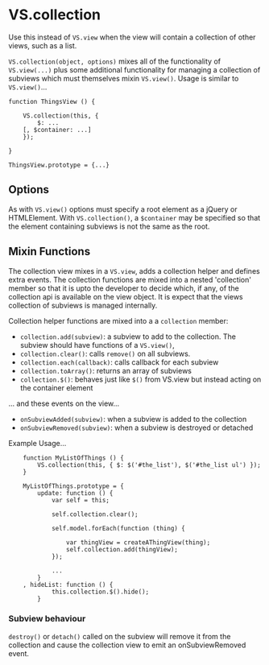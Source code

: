 # VS.collection

Use this instead of ``VS.view`` when the view will contain a collection of other views, such as a list.

``VS.collection(object, options)`` mixes all of the functionality of ``VS.view(...)`` plus some additional functionality for managing a collection of subviews which must themselves mixin ``VS.view()``. Usage is similar to ``VS.view()``...

	function ThingsView () {
		
		VS.collection(this, {
			$: ...
		[, $container: ...]
		});

	}

	ThingsView.prototype = {...}	

## Options

As with ``VS.view()`` options must specify a root element as a jQuery or HTMLElement. With ``VS.collection()``, a ``$container`` may be specified so that the element containing subviews is not the same as the root.

## Mixin Functions

The collection view mixes in a ``VS.view``, adds a collection helper and defines extra events. The collection functions are mixed into a nested 'collection' member so that it is upto the developer to decide which, if any, of the collection api is available on the view object. It is expect that the views collection of subviews is managed internally.

Collection helper functions are mixed into a a ``collection`` member:

* ``collection.add(subview)``: a subview to add to the collection. The subview should have functions of a ``VS.view()``,
* ``collection.clear()``: calls ``remove()`` on all subviews.
* ``collection.each(callback)``: calls callback for each subview
* ``collection.toArray()``: returns an array of subviews
* ``collection.$()``: behaves just like ``$()`` from VS.view but instead acting on the container element

... and these events on the view...	

* ``onSubviewAdded(subview)``: when a subview is added to the collection
* ``onSubviewRemoved(subview)``: when a subview is destroyed or detached 

Example Usage...

		function MyListOfThings () {
			VS.collection(this, { $: $('#the_list'), $('#the_list ul') });
		}
		
		MyListOfThings.prototype = {
			update: function () {
				var self = this;
				
				self.collection.clear();
				
				self.model.forEach(function (thing) {
					
					var thingView = createAThingView(thing);
					self.collection.add(thingView);
				});
				
				...
			}
		, hideList: function () {
				this.collection.$().hide();
			}

### Subview behaviour

``destroy()`` or ``detach()`` called on the subview will remove it from the collection and cause the collection view to emit an onSubviewRemoved event.



